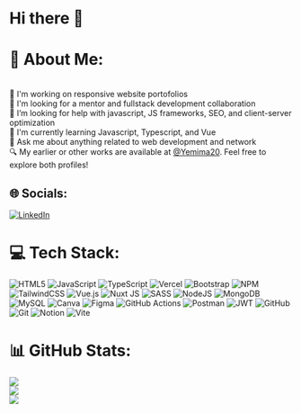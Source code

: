 # Hi there 👋

# 💫 About Me:
<br>🔧 I'm working on responsive website portofolios<br>🔭 I'm looking for a mentor and fullstack development collaboration<br>🤔 I’m looking for help with javascript, JS frameworks, SEO, and client-server optimization<br>🌱 I'm currently learning Javascript, Typescript, and Vue<br>💬 Ask me about anything related to web development and network<br>🔍 My earlier or other works are available at [@Yemima20](https://github.com/Yemima20). Feel free to explore both profiles!


## 🌐 Socials:
[![LinkedIn](https://img.shields.io/badge/LinkedIn-%230077B5.svg?logo=linkedin&logoColor=white)](https://linkedin.com/in/gloriazaodyardy) 

# 💻 Tech Stack:
![HTML5](https://img.shields.io/badge/html5-%23E34F26.svg?style=flat-square&logo=html5&logoColor=white) ![JavaScript](https://img.shields.io/badge/javascript-%23323330.svg?style=flat-square&logo=javascript&logoColor=%23F7DF1E) ![TypeScript](https://img.shields.io/badge/typescript-%23007ACC.svg?style=flat-square&logo=typescript&logoColor=white) ![Vercel](https://img.shields.io/badge/vercel-%23000000.svg?style=flat-square&logo=vercel&logoColor=white) ![Bootstrap](https://img.shields.io/badge/bootstrap-%238511FA.svg?style=flat-square&logo=bootstrap&logoColor=white) ![NPM](https://img.shields.io/badge/NPM-%23CB3837.svg?style=flat-square&logo=npm&logoColor=white) ![TailwindCSS](https://img.shields.io/badge/tailwindcss-%2338B2AC.svg?style=flat-square&logo=tailwind-css&logoColor=white) ![Vue.js](https://img.shields.io/badge/vue.js-%2335495e.svg?style=flat-square&logo=vuedotjs&logoColor=%234FC08D) ![Nuxt JS](https://img.shields.io/badge/Nuxt-002E3B?style=flat-square&logo=nuxt.js&logoColor=#00DC82) ![SASS](https://img.shields.io/badge/SASS-hotpink.svg?style=flat-square&logo=SASS&logoColor=white) ![NodeJS](https://img.shields.io/badge/node.js-6DA55F?style=flat-square&logo=node.js&logoColor=white) ![MongoDB](https://img.shields.io/badge/MongoDB-%234ea94b.svg?style=flat-square&logo=mongodb&logoColor=white) ![MySQL](https://img.shields.io/badge/mysql-4479A1.svg?style=flat-square&logo=mysql&logoColor=white) ![Canva](https://img.shields.io/badge/Canva-%2300C4CC.svg?style=flat-square&logo=Canva&logoColor=white) ![Figma](https://img.shields.io/badge/figma-%23F24E1E.svg?style=flat-square&logo=figma&logoColor=white) ![GitHub Actions](https://img.shields.io/badge/github%20actions-%232671E5.svg?style=flat-square&logo=githubactions&logoColor=white) ![Postman](https://img.shields.io/badge/Postman-FF6C37?style=flat-square&logo=postman&logoColor=white) ![JWT](https://img.shields.io/badge/JWT-black?style=flat-square&logo=JSON%20web%20tokens) ![GitHub](https://img.shields.io/badge/github-%23121011.svg?style=flat-square&logo=github&logoColor=white) ![Git](https://img.shields.io/badge/git-%23F05033.svg?style=flat-square&logo=git&logoColor=white) ![Notion](https://img.shields.io/badge/Notion-%23000000.svg?style=flat-square&logo=notion&logoColor=white) ![Vite](https://img.shields.io/badge/vite-%23646CFF.svg?style=flat-square&logo=vite&logoColor=white)
# 📊 GitHub Stats:
![](https://github-readme-stats.vercel.app/api?username=gloriazaodyardy&theme=material-palenight&hide_border=true&include_all_commits=false&count_private=false)<br/>
![](https://nirzak-streak-stats.vercel.app/?user=gloriazaodyardy&theme=material-palenight&hide_border=true)<br/>
![](https://github-readme-stats.vercel.app/api/top-langs/?username=gloriazaodyardy&theme=material-palenight&hide_border=true&include_all_commits=false&count_private=false&layout=compact)

<!-- Proudly created with GPRM ( https://gprm.itsvg.in ) -->
<!--
**gloriazaodyardy/gloriazaodyardy** is a ✨ _special_ ✨ repository because its `README.md` (this file) appears on your GitHub profile.

Here are some ideas to get you started:

- 🔭 I’m currently working on ...
- 🌱 I’m currently learning ...
- 👯 I’m looking to collaborate on ...
- 🤔 I’m looking for help with ...
- 💬 Ask me about ...
- 📫 How to reach me: ...
- 😄 Pronouns: ...
- ⚡ Fun fact: ...
-->
